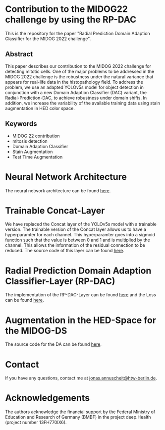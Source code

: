 # Contribution to the MIDOG22 challenge by using the RP-DAC
This is the repository for the paper "Radial Prediction Domain Adaption Classifier for the MIDOG 2022 challenge".

## Abstract
This paper describes our contribution to the MIDOG 2022 challenge for detecting mitotic cells. One of the major problems to be addressed in the MIDOG 2022 challenge is the robustness under the natural variance that appears for real-life data in the histopathology field.  To address the problem, we use an adapted YOLOv5s model for object detection in conjunction with a new Domain Adaption Classifier (DAC) variant, the Radial-Prediction-DAC, to achieve robustness under domain shifts. In addition, we increase the variability of the available training data using stain augmentation in HED color space.

## Keywords
- MIDOG 22 contribution
- mitosis detection
- Domain Adaption Classifier
- Stain Augmentation
- Test Time Augmentation


# Neural Network Architecture
The neural network architecture can be found [here](https://github.com/JonasAnnuscheit/RPDAC_FOR_MIDOG22/blob/main/Original_Source/models/MYyolov5s0.1concatT.yaml).

# Trainable Concat-Layer
We have replaced the Concat layer of the YOLOv5s model with a trainable version. The trainable version of the Concat layer allows us to have a hyperparamter for each channel. This hyperparamter goes into a sigmoid function such that the value is between 0 and 1 and is multiplied by the channel. This allows the information of the residual connection to be reduced. The source code of this layer can be found [here](https://github.com/JonasAnnuscheit/RPDAC_FOR_MIDOG22/blob/main/Original_Source/models/common.py#L430-L444).

# Radial Prediction Domain Adaption Classifier-Layer (RP-DAC)
The implementation of the RP-DAC-Layer can be found [here](https://github.com/JonasAnnuscheit/RPDAC_FOR_MIDOG22/blob/main/Original_Source/models/common.py#L42-L79) and the Loss can be found [here](https://github.com/JonasAnnuscheit/RPDAC_FOR_MIDOG22/blob/main/Original_Source/utils/loss.py#L13-L44).


# Augmentation in the HED-Space for the MIDOG-DS
The source code for the DA can be found [here](https://github.com/JonasAnnuscheit/RPDAC_FOR_MIDOG22/blob/main/Original_Source/utils/augmentations.py#L57-L95).

# Contact
If you have any questions, contact me at jonas.annuscheit@htw-berlin.de.

# Acknowledgements
The authors acknowledge the financial support by the Federal Ministry of Education and Research of
Germany (BMBF) in the project deep.Health (project number 13FH770IX6).
